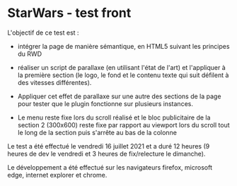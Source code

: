 # StarWars - test front

L'objectif de ce test est :
 - intégrer la page de manière sémantique, en HTML5 suivant les principes du RWD
    
- réaliser un script de parallaxe  (en utilisant l'état de l'art) et l'appliquer à la première section (le logo, le fond et le contenu texte qui suit défilent à des vitesses différentes). 

- Appliquer cet effet de parallaxe sur une autre des sections de la page pour tester que le plugin fonctionne sur plusieurs instances.

- Le menu reste fixe lors du scroll réalisé et le bloc publicitaire de la section 2 (300x600) reste fixe par rapport au viewport lors du scroll tout le long de la section puis s'arrête au bas de la colonne


Le test a été effectué le vendredi 16 juillet 2021 et a duré 12 heures (9 heures de dev le vendredi et 3 heures de fix/relecture le dimanche).

Le développement a été effectué sur les navigateurs firefox, microsoft edge, internet explorer et chrome.
